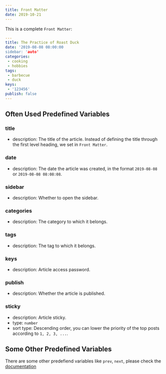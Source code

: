 ```yaml
---
title: Front Matter
date: 2019-10-21
---
```


This is a complete `Front Matter`:

```yaml
---
title: The Practice of Roast Duck
date: '2019-08-08 08:00:00
sidebar: 'auto'
categories:
 - cooking
 - hobbies
tags:
 - barbecue
 - duck
keys:
 - '123456'
publish: false
---
```

## Often Used Predefined Variables

### title

- description: The title of the article. Instead of defining the title through the first level heading, we set in `Front Matter`.

### date

- description: The date the article was created, in the format `2019-08-08` or `2019-08-08 08:08:08`.

### sidebar

- description: Whether to open the sidebar.

### categories

- description: The category to which it belongs.

### tags

- description: The tag to which it belongs.

### keys

- description: Article access password.

### publish

- description: Whether the article is published.

### sticky <Badge text="1.1.2+" />

- description: Article sticky.
- type: `number`
- sort type: Descending order, you can lower the priority of the top posts according to `1, 2, 3, ...`.

## Some Other Predefined Variables

There are some other predefiend variables like `prev`, `next`, please check the [documentation](https://vuepress.vuejs.org/guide/frontmatter.html#alternative-frontmatter-formats)